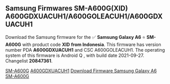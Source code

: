<h2>Samsung Firmwares SM-A600G(XID) A600GDXUACUH1/A600GOLEACUH1/A600GDXUACUH1</h2>
Download the Samsung firmware for the ✅ <strong>Samsung Galaxy A6 </strong> ⭐ <strong>SM-A600G</strong> with product code <strong>XID</strong> <strong> from Indonesia</strong>. This firmware has version number PDA <strong>A600GDXUACUH1</strong> and CSC A600GOLEACUH1. The operating system of this firmware is Android Q , with build date 2021-09-27. Changelist <strong>20847361</strong>.


[SM-A600G](https://samfirm.shop/samsung/model/SM-A600G)
[A600GDXUACUH1](https://samfirm.shop/samsung/pda/A600GDXUACUH1)
[Download Firmware Samsung Galaxy A6 SM-A600G](https://samfirm.shop/samsung/firmware/460644)
